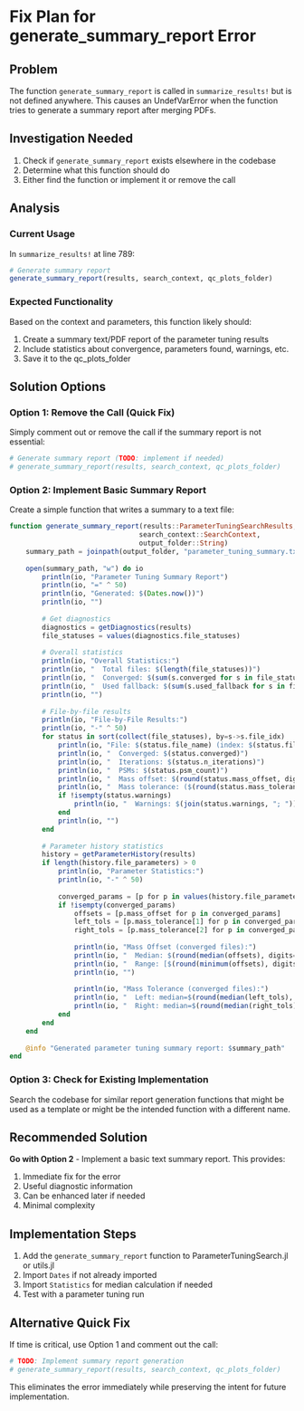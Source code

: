 # Fix Plan for generate_summary_report Error

## Problem
The function `generate_summary_report` is called in `summarize_results!` but is not defined anywhere. This causes an UndefVarError when the function tries to generate a summary report after merging PDFs.

## Investigation Needed
1. Check if `generate_summary_report` exists elsewhere in the codebase
2. Determine what this function should do
3. Either find the function or implement it or remove the call

## Analysis

### Current Usage
In `summarize_results!` at line 789:
```julia
# Generate summary report
generate_summary_report(results, search_context, qc_plots_folder)
```

### Expected Functionality
Based on the context and parameters, this function likely should:
1. Create a summary text/PDF report of the parameter tuning results
2. Include statistics about convergence, parameters found, warnings, etc.
3. Save it to the qc_plots_folder

## Solution Options

### Option 1: Remove the Call (Quick Fix)
Simply comment out or remove the call if the summary report is not essential:
```julia
# Generate summary report (TODO: implement if needed)
# generate_summary_report(results, search_context, qc_plots_folder)
```

### Option 2: Implement Basic Summary Report
Create a simple function that writes a summary to a text file:
```julia
function generate_summary_report(results::ParameterTuningSearchResults, 
                                search_context::SearchContext, 
                                output_folder::String)
    summary_path = joinpath(output_folder, "parameter_tuning_summary.txt")
    
    open(summary_path, "w") do io
        println(io, "Parameter Tuning Summary Report")
        println(io, "=" ^ 50)
        println(io, "Generated: $(Dates.now())")
        println(io, "")
        
        # Get diagnostics
        diagnostics = getDiagnostics(results)
        file_statuses = values(diagnostics.file_statuses)
        
        # Overall statistics
        println(io, "Overall Statistics:")
        println(io, "  Total files: $(length(file_statuses))")
        println(io, "  Converged: $(sum(s.converged for s in file_statuses))")
        println(io, "  Used fallback: $(sum(s.used_fallback for s in file_statuses))")
        println(io, "")
        
        # File-by-file results
        println(io, "File-by-File Results:")
        println(io, "-" ^ 50)
        for status in sort(collect(file_statuses), by=s->s.file_idx)
            println(io, "File: $(status.file_name) (index: $(status.file_idx))")
            println(io, "  Converged: $(status.converged)")
            println(io, "  Iterations: $(status.n_iterations)")
            println(io, "  PSMs: $(status.psm_count)")
            println(io, "  Mass offset: $(round(status.mass_offset, digits=2)) ppm")
            println(io, "  Mass tolerance: ($(round(status.mass_tolerance[1], digits=1)), $(round(status.mass_tolerance[2], digits=1))) ppm")
            if !isempty(status.warnings)
                println(io, "  Warnings: $(join(status.warnings, "; "))")
            end
            println(io, "")
        end
        
        # Parameter history statistics
        history = getParameterHistory(results)
        if length(history.file_parameters) > 0
            println(io, "Parameter Statistics:")
            println(io, "-" ^ 50)
            
            converged_params = [p for p in values(history.file_parameters) if p.converged]
            if !isempty(converged_params)
                offsets = [p.mass_offset for p in converged_params]
                left_tols = [p.mass_tolerance[1] for p in converged_params]
                right_tols = [p.mass_tolerance[2] for p in converged_params]
                
                println(io, "Mass Offset (converged files):")
                println(io, "  Median: $(round(median(offsets), digits=2)) ppm")
                println(io, "  Range: [$(round(minimum(offsets), digits=2)), $(round(maximum(offsets), digits=2))] ppm")
                println(io, "")
                
                println(io, "Mass Tolerance (converged files):")
                println(io, "  Left: median=$(round(median(left_tols), digits=1)), range=[$(round(minimum(left_tols), digits=1)), $(round(maximum(left_tols), digits=1))] ppm")
                println(io, "  Right: median=$(round(median(right_tols), digits=1)), range=[$(round(minimum(right_tols), digits=1)), $(round(maximum(right_tols), digits=1))] ppm")
            end
        end
    end
    
    @info "Generated parameter tuning summary report: $summary_path"
end
```

### Option 3: Check for Existing Implementation
Search the codebase for similar report generation functions that might be used as a template or might be the intended function with a different name.

## Recommended Solution

**Go with Option 2** - Implement a basic text summary report. This provides:
1. Immediate fix for the error
2. Useful diagnostic information
3. Can be enhanced later if needed
4. Minimal complexity

## Implementation Steps

1. Add the `generate_summary_report` function to ParameterTuningSearch.jl or utils.jl
2. Import `Dates` if not already imported
3. Import `Statistics` for median calculation if needed
4. Test with a parameter tuning run

## Alternative Quick Fix

If time is critical, use Option 1 and comment out the call:
```julia
# TODO: Implement summary report generation
# generate_summary_report(results, search_context, qc_plots_folder)
```

This eliminates the error immediately while preserving the intent for future implementation.